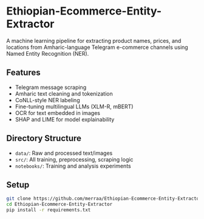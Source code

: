 # Ethiopian-Ecommerce-Entity-Extractor

A machine learning pipeline for extracting product names, prices, and locations from Amharic-language Telegram e-commerce channels using Named Entity Recognition (NER).

## Features
- Telegram message scraping
- Amharic text cleaning and tokenization
- CoNLL-style NER labeling
- Fine-tuning multilingual LLMs (XLM-R, mBERT)
- OCR for text embedded in images
- SHAP and LIME for model explainability

## Directory Structure
- `data/`: Raw and processed text/images
- `src/`: All training, preprocessing, scraping logic
- `notebooks/`: Training and analysis experiments

## Setup
```bash
git clone https://github.com/merraa/Ethiopian-Ecommerce-Entity-Extractor.git
cd Ethiopian-Ecommerce-Entity-Extractor
pip install -r requirements.txt
